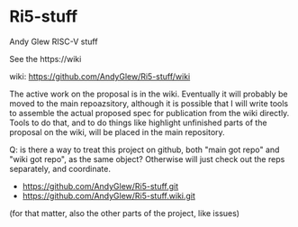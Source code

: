 # Ri5-stuff
Andy Glew RISC-V stuff

See the https://wiki

wiki: https://github.com/AndyGlew/Ri5-stuff/wiki


The active work on the proposal is in the wiki.  Eventually it will probably be moved to the main repoazsitory, although it is possible that I will write tools to assemble the actual proposed spec for publication from the wiki directly.  Tools to do that, and to do things like highlight unfinished parts of the proposal on the wiki, will be placed in the main repository.

Q: is there a way to treat this project on github, both "main got repo" and "wiki got repo", as the same object? Otherwise will just check out the reps separately, and coordinate.

* https://github.com/AndyGlew/Ri5-stuff.git
* https://github.com/AndyGlew/Ri5-stuff.wiki.git

(for that matter, also the other parts of the project, like issues)
